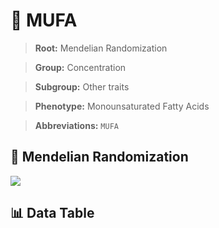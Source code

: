 # 🧪 MUFA

> **Root:** Mendelian Randomization

> **Group:** Concentration  

> **Subgroup:** Other traits

> **Phenotype:** Monounsaturated Fatty Acids  

> **Abbreviations:** `MUFA`

## 🧬 Mendelian Randomization  

<img src="/MR/Figures/Inverse/MUFA.png"/>


## 📊 Data Table


<CsvTableMRI src="/MR/Data/Inverse/MUFA.csv"/>
